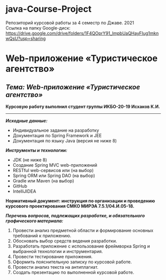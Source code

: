 # java-Course-Project
Репозиторий курсовой работы за 4 семестр по Джаве. 2021<br>
Ссылка на папку Google-диск: https://drive.google.com/drive/folders/1F4QOprY91_lmpbUaQHayFIug1mknwQsU?usp=sharing
# Web-приложение «Туристическое агентство»

## **_Тема: Web-приложение «Туристическое агентство»_**

**Курсовую работу выполнил студент группы ИКБО-20-19 Исхаков К.И.**

---

**_Исходные данные:_**

- Индивидуальное задание на разработку
- Документация по Spring Framework и JEE
- Документация по языку Java (версия не ниже 8)

**_Инструменты и технологии:_**

- JDK (не ниже 8)
- Создание Spring MVC web-приложений
- RESTful web-сервисов или (на выбор)
- Spring ORM или Spring DAO (на выбор)
- Gradle или Maven (на выбор)
- GitHub
- IntelliJIDEA

**Нормативный документ: инструкция по организации и проведению курсового проектирования СМКО МИРЭА 7.5.1/04.И.05-18.**

**_Перечень вопросов, подлежащих разработке, и обязательного графического материала:_**

1. Провести анализ предметной области и формирование основных требований к приложению.
2. Обосновать выбор средств ведения разработки.
3. Разработать приложение с использование фреймворка Spring и выбранной технологии и инструментария.
4. Провести тестирование приложения.
5. Оформить пояснительную записку по курсовой работе.
6. Провести анализ текста на антиплагиат.
7. Создать презентацию по выполненной курсовой работе.
